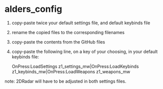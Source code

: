 # alders_config

1. copy-paste twice your default settings file, and default keybinds file
2. rename the copied files to the corresponding filenames 
3. copy-paste the contents from the GitHub files 
4. copy-paste the following line, on a key of your choosing, in your default keybinds file:

   OnPress:LoadSettings z1_settings_mw|OnPress:LoadKeybinds z1_keybinds_mw|OnPress:LoadWeapons z1_weapons_mw



note: 2DRadar will have to be adjusted in both settings files.
